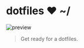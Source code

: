 # dotfiles ❤ ~/

![preview](http://dotshare.it/public/images/uploads/1398.png)
>   Get ready for a dotfiles.
